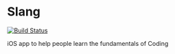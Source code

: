 # Slang
[![Build Status](https://travis-ci.org/TosinAF/Slang.svg)](https://travis-ci.org/TosinAF/Slang)

iOS app to help people learn the fundamentals of Coding
